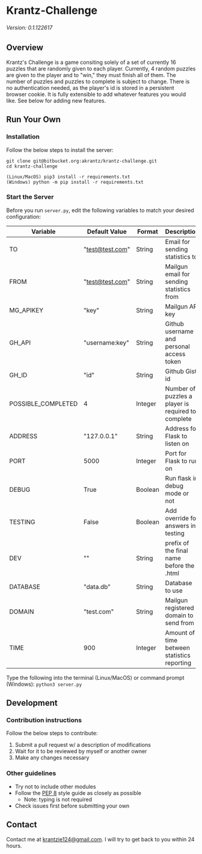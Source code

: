 # Krantz-Challenge
###### Version: 0.1.122617


## Overview

Krantz's Challenge is a game consiting solely of a set of currently 16 puzzles that are randomly given to each player. Currently, 4 random puzzles are given to the player and to "win," they must finish all of them. The number of puzzles and puzzles to complete is subject to change. There is no authentication needed, as the player's id is stored in a persistent browser cookie. It is fully extensible to add whatever features you would like. See below for adding new features.


## Run Your Own

### Installation
Follow the below steps to install the server:
```
git clone git@bitbucket.org:akrantz/krantz-challenge.git
cd krantz-challenge

(Linux/MacOS) pip3 install -r requirements.txt
(Windows) python -m pip install -r requirements.txt
```

### Start the Server
Before you run `server.py`, edit the following variables to match your desired configuration:

| Variable            | Default Value   | Format  | Description                                            |
| ------------------- | --------------- | ------- | ------------------------------------------------------ |
| TO                  | "test@test.com" | String  | Email for sending statistics to                        |
| FROM                | "test@test.com" | String  | Mailgun email for sending statistics from              |
| MG_APIKEY           | "key"           | String  | Mailgun API key                                        |
| GH_API              | "username:key"  | String  | Github username and personal access token              |
| GH_ID               | "id"            | String  | Github Gist id                                         |
| POSSIBLE\_COMPLETED | 4               | Integer | Number of puzzles a player is required to complete     |
| ADDRESS             | "127.0.0.1"     | String  | Address for Flask to listen on                         |
| PORT                | 5000            | Integer | Port for Flask to run on                               |
| DEBUG               | True            | Boolean | Run flask in debug mode or not                         |
| TESTING             | False           | Boolean | Add override for answers in testing                    |
| DEV                 | ""              | String  | prefix of the final name before the .html              |
| DATABASE            | "data.db"       | String  | Database to use                                        |
| DOMAIN              | "test.com"      | String  | Mailgun registered domain to send from                 |
| TIME                | 900             | Integer | Amount of time between statistics reporting            |

Type the following into the terminal (Linux/MacOS) or command prompt (Windows): `python3 server.py`


## Development

### Contribution instructions
Follow the below steps to contribute:
1. Submit a pull request w/ a description of modifications
2. Wait for it to be reviewed by myself or another owner
3. Make any changes necessary

### Other guidelines
* Try not to include other modules
* Follow the [PEP 8](https://www.python.org/dev/peps/pep-0008) style guide as closely as possible
	* Note: typing is not required
* Check issues first before submitting your own


## Contact
Contact me at [krantzie124@gmail.com](mailto:krantzie124@gmail.com). I will try to get back to you within 24 hours.